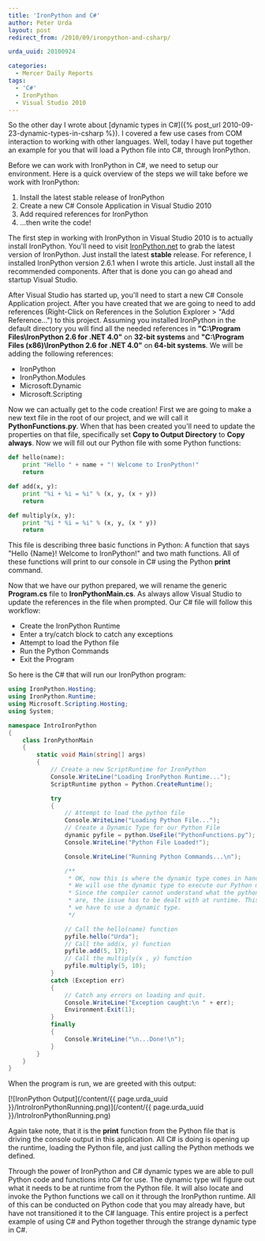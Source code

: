 ```yaml
---
title: 'IronPython and C#'
author: Peter Urda
layout: post
redirect_from: /2010/09/ironpython-and-csharp/

urda_uuid: 20100924

categories:
  - Mercer Daily Reports
tags:
  - 'C#'
  - IronPython
  - Visual Studio 2010
---
```


So the other day I wrote about
[dynamic types in C#]({% post_url 2010-09-23-dynamic-types-in-csharp %}). I
covered a few use cases from COM interaction to working with other languages.
Well, today I have put together an example for you that will load a Python file
into C#, through IronPython.

Before we can work with IronPython in C#, we need to setup our environment. Here
is a quick overview of the steps we will take before we work with IronPython:

1. Install the latest stable release of IronPython
2. Create a new C# Console Application in Visual Studio 2010
3. Add required references for IronPython
4. ...then write the code!

The first step in working with IronPython in Visual Studio 2010 is to actually
install IronPython. You'll need to visit
[IronPython.net](http://ironpython.net/) to grab the latest version of
IronPython. Just install the latest **stable** release. For reference, I
installed IronPython version 2.6.1 when I wrote this article. Just install all
the recommended components. After that is done you can go ahead and startup
Visual Studio.

After Visual Studio has started up, you'll need to start a new C# Console
Application project. After you have created that we are going to need to add
references (Right-Click on References in the Solution Explorer >
"Add Reference...") to this project. Assuming you installed IronPython in the
default directory you will find all the needed references in
**"C:\Program Files\IronPython 2.6 for .NET 4.0"** on **32-bit systems** and
**"C:\Program Files (x86)\IronPython 2.6 for .NET 4.0"** on **64-bit systems**.
We will be adding the following references:

* IronPython
* IronPython.Modules
* Microsoft.Dynamic
* Microsoft.Scripting

Now we can actually get to the code creation! First we are going to make a new
text file in the root of our project, and we will call it
**PythonFunctions.py**. When that has been created you'll need to update the
properties on that file, specifically set **Copy to Output Directory** to
**Copy always**. Now we will fill out our Python file with some Python
functions:

```python
def hello(name):
	print "Hello " + name + "! Welcome to IronPython!"
	return

def add(x, y):
	print "%i + %i = %i" % (x, y, (x + y))
	return

def multiply(x, y):
	print "%i * %i = %i" % (x, y, (x * y))
	return
```

This file is describing three basic functions in Python: A function that says
"Hello {Name}! Welcome to IronPython!" and two math functions. All of these
functions will print to our console in C# using the Python **print** command.

Now that we have our python prepared, we will rename the generic **Program.cs**
file to **IronPythonMain.cs**. As always allow Visual Studio to update the
references in the file when prompted. Our C# file will follow this workflow:

* Create the IronPython Runtime
* Enter a try/catch block to catch any exceptions
* Attempt to load the Python file
* Run the Python Commands
* Exit the Program

So here is the C# that will run our IronPython program:

```csharp
using IronPython.Hosting;
using IronPython.Runtime;
using Microsoft.Scripting.Hosting;
using System;

namespace IntroIronPython
{
    class IronPythonMain
    {
        static void Main(string[] args)
        {
            // Create a new ScriptRuntime for IronPython
            Console.WriteLine("Loading IronPython Runtime...");
            ScriptRuntime python = Python.CreateRuntime();

            try
            {
                // Attempt to load the python file
                Console.WriteLine("Loading Python File...");
                // Create a Dynamic Type for our Python File
                dynamic pyfile = python.UseFile("PythonFunctions.py");
                Console.WriteLine("Python File Loaded!");

                Console.WriteLine("Running Python Commands...\n");

                /**
                 * OK, now this is where the dynamic type comes in handy!
                 * We will use the dynamic type to execute our Python methods!
                 * Since the compiler cannot understand what the python methods
                 * are, the issue has to be dealt with at runtime. This is where
                 * we have to use a dynamic type.
                 */

                // Call the hello(name) function
                pyfile.hello("Urda");
                // Call the add(x, y) function
                pyfile.add(5, 17);
                // Call the multiply(x , y) function
                pyfile.multiply(5, 10);
            }
            catch (Exception err)
            {
                // Catch any errors on loading and quit.
                Console.WriteLine("Exception caught:\n " + err);
                Environment.Exit(1);
            }
            finally
            {
                Console.WriteLine("\n...Done!\n");
            }
        }
    }
}
```

When the program is run, we are greeted with this output:

[![IronPython Output](/content/{{ page.urda_uuid }}/IntroIronPythonRunning.png)](/content/{{ page.urda_uuid }}/IntroIronPythonRunning.png)

Again take note, that it is the **print** function from the Python file that is
driving the console output in this application. All C# is doing is opening up
the runtime, loading the Python file, and just calling the Python methods we
defined.

Through the power of IronPython and C# dynamic types we are able to pull Python
code and functions into C# for use. The dynamic type will figure out what it
needs to be at runtime from the Python file. It will also locate and invoke the
Python functions we call on it through the IronPython runtime. All of this can
be conducted on Python code that you may already have, but have not transitioned
it to the C# language. This entire project is a perfect example of using C# and
Python together through the strange dynamic type in C#.
